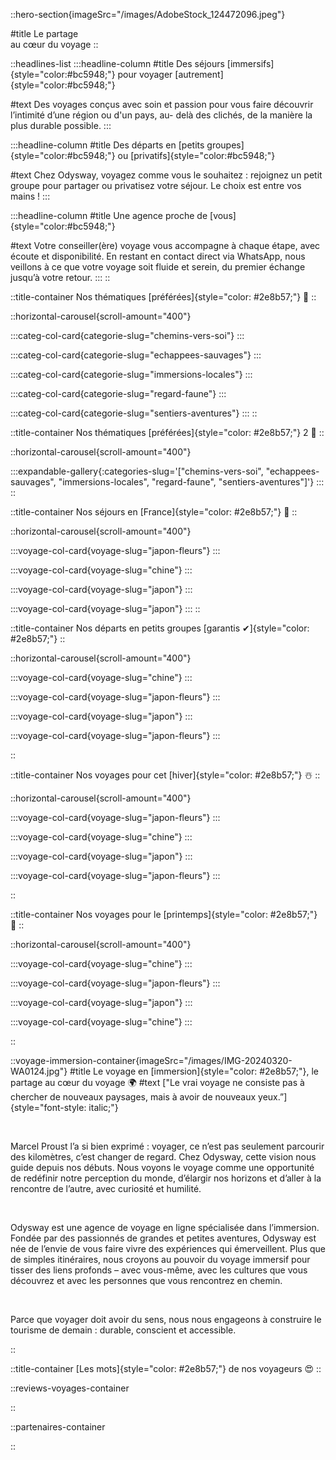 ::hero-section{imageSrc="/images/AdobeStock_124472096.jpeg"}

#title
Le partage <br> au cœur du voyage
::

::headlines-list
  :::headline-column
  #title
  Des séjours [immersifs]{style="color:#bc5948;"} pour voyager [autrement]{style="color:#bc5948;"}
  
  #text
  Des voyages conçus avec soin et passion pour vous faire découvrir l’intimité d’une région ou d'un pays, au- delà des clichés, de la manière la plus durable possible.
  :::
  
  :::headline-column
  #title
  Des départs en [petits groupes]{style="color:#bc5948;"} ou [privatifs]{style="color:#bc5948;"}
  
  #text
  Chez Odysway, voyagez comme vous le souhaitez : rejoignez un petit groupe pour partager ou privatisez votre séjour. Le choix est entre vos mains !
  :::

  :::headline-column
  #title
  Une agence proche de [vous]{style="color:#bc5948;"}
  
  #text
  Votre conseiller(ère) voyage vous accompagne à chaque étape, avec écoute et disponibilité. En restant en contact direct via WhatsApp, nous veillons à ce que votre voyage soit fluide et serein, du premier échange jusqu’à votre retour.
  :::
::

::title-container
Nos thématiques [préférées]{style="color: #2e8b57;"} 🫶
::

::horizontal-carousel{scroll-amount="400"}

  :::categ-col-card{categorie-slug="chemins-vers-soi"}
  :::

  :::categ-col-card{categorie-slug="echappees-sauvages"}
  :::

  :::categ-col-card{categorie-slug="immersions-locales"}
  :::

  :::categ-col-card{categorie-slug="regard-faune"}
  :::

  :::categ-col-card{categorie-slug="sentiers-aventures"}
  :::
::
<!-- Test new component da -->

::title-container
Nos thématiques [préférées]{style="color: #2e8b57;"} 2 🫶
::

::horizontal-carousel{scroll-amount="400"}

  :::expandable-gallery{:categories-slug='["chemins-vers-soi", "echappees-sauvages", "immersions-locales", "regard-faune", "sentiers-aventures"]'}
  :::
::



::title-container
Nos séjours en [France]{style="color: #2e8b57;"} 🚞
::

::horizontal-carousel{scroll-amount="400"}

  :::voyage-col-card{voyage-slug="japon-fleurs"}
  :::

  :::voyage-col-card{voyage-slug="chine"}
  :::

  :::voyage-col-card{voyage-slug="japon"}
  :::

  :::voyage-col-card{voyage-slug="japon"}
  :::
::

::title-container
Nos départs en petits groupes [garantis ✔]{style="color: #2e8b57;"} 
::

::horizontal-carousel{scroll-amount="400"}

  :::voyage-col-card{voyage-slug="chine"}
  :::

  :::voyage-col-card{voyage-slug="japon-fleurs"}
  :::

  :::voyage-col-card{voyage-slug="japon"}
  :::

  :::voyage-col-card{voyage-slug="japon-fleurs"}
  :::

::

::title-container
Nos voyages pour cet [hiver]{style="color: #2e8b57;"} ☃️
::

::horizontal-carousel{scroll-amount="400"}

  :::voyage-col-card{voyage-slug="japon-fleurs"}
  :::

  :::voyage-col-card{voyage-slug="chine"}
  :::

  :::voyage-col-card{voyage-slug="japon"}
  :::

  :::voyage-col-card{voyage-slug="japon-fleurs"}
  :::

::

::title-container
Nos voyages pour le [printemps]{style="color: #2e8b57;"} 🌱
::

::horizontal-carousel{scroll-amount="400"}

  :::voyage-col-card{voyage-slug="chine"}
  :::

  :::voyage-col-card{voyage-slug="japon-fleurs"}
  :::

  :::voyage-col-card{voyage-slug="japon"}
  :::

  :::voyage-col-card{voyage-slug="chine"}
  :::

::

::voyage-immersion-container{imageSrc="/images/IMG-20240320-WA0124.jpg"}
#title
Le voyage en [immersion]{style="color: #2e8b57;"}, le partage au cœur du voyage 🌍
#text
["Le vrai voyage ne consiste pas à chercher de nouveaux paysages, mais à avoir de nouveaux yeux.”]{style="font-style: italic;"}

<br>

Marcel Proust l’a si bien exprimé : voyager, ce n’est pas seulement parcourir des kilomètres, c’est changer de regard. Chez Odysway, cette vision nous guide depuis nos débuts. Nous voyons le voyage comme une opportunité de redéfinir notre perception du monde, d’élargir nos horizons et d’aller à la rencontre de l’autre, avec curiosité et humilité.

<br>

Odysway est une agence de voyage en ligne spécialisée dans l’immersion. Fondée par des passionnés de grandes et petites aventures, Odysway est née de l’envie de vous faire vivre des expériences qui émerveillent. Plus que de simples itinéraires, nous croyons au pouvoir du voyage immersif pour tisser des liens profonds – avec vous-même, avec les cultures que vous découvrez et avec les personnes que vous rencontrez en chemin.

<br>

Parce que voyager doit avoir du sens, nous nous engageons à construire le tourisme de demain : durable, conscient et accessible.

::

::title-container
[Les mots]{style="color: #2e8b57;"} de nos voyageurs 😍
::

::reviews-voyages-container

::

::partenaires-container

::

